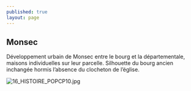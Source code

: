 ```yaml
---
published: true
layout: page
---
```

## Monsec

Développement urbain de Monsec entre le bourg et la départementale, maisons individuelles sur leur parcelle. Silhouette du bourg ancien inchangée hormis l’absence du clocheton de l’église. 

![16_HISTOIRE_POPCP10.jpg]({{site.baseurl}}/data/images/16/histoire/16_HISTOIRE_POPCP10.jpg)


